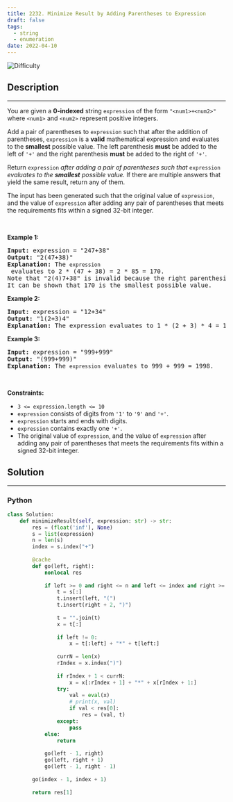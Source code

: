 ```yaml
---
title: 2232. Minimize Result by Adding Parentheses to Expression
draft: false
tags: 
  - string
  - enumeration
date: 2022-04-10
---
```


![Difficulty](https://img.shields.io/badge/Difficulty-Medium-blue.svg)

## Description

---
<p>You are given a <strong>0-indexed</strong> string <code>expression</code> of the form <code>&quot;&lt;num1&gt;+&lt;num2&gt;&quot;</code> where <code>&lt;num1&gt;</code> and <code>&lt;num2&gt;</code> represent positive integers.</p>

<p>Add a pair of parentheses to <code>expression</code> such that after the addition of parentheses, <code>expression</code> is a <strong>valid</strong> mathematical expression and evaluates to the <strong>smallest</strong> possible value. The left parenthesis <strong>must</strong> be added to the left of <code>&#39;+&#39;</code> and the right parenthesis <strong>must</strong> be added to the right of <code>&#39;+&#39;</code>.</p>

<p>Return <code>expression</code><em> after adding a pair of parentheses such that </em><code>expression</code><em> evaluates to the <strong>smallest</strong> possible value.</em> If there are multiple answers that yield the same result, return any of them.</p>

<p>The input has been generated such that the original value of <code>expression</code>, and the value of <code>expression</code> after adding any pair of parentheses that meets the requirements fits within a signed 32-bit integer.</p>

<p>&nbsp;</p>
<p><strong class="example">Example 1:</strong></p>

<pre>
<strong>Input:</strong> expression = &quot;247+38&quot;
<strong>Output:</strong> &quot;2(47+38)&quot;
<strong>Explanation:</strong> The <code>expression</code> evaluates to 2 * (47 + 38) = 2 * 85 = 170.
Note that &quot;2(4)7+38&quot; is invalid because the right parenthesis must be to the right of the <code>&#39;+&#39;</code>.
It can be shown that 170 is the smallest possible value.
</pre>

<p><strong class="example">Example 2:</strong></p>

<pre>
<strong>Input:</strong> expression = &quot;12+34&quot;
<strong>Output:</strong> &quot;1(2+3)4&quot;
<strong>Explanation:</strong> The expression evaluates to 1 * (2 + 3) * 4 = 1 * 5 * 4 = 20.
</pre>

<p><strong class="example">Example 3:</strong></p>

<pre>
<strong>Input:</strong> expression = &quot;999+999&quot;
<strong>Output:</strong> &quot;(999+999)&quot;
<strong>Explanation:</strong> The <code>expression</code> evaluates to 999 + 999 = 1998.
</pre>

<p>&nbsp;</p>
<p><strong>Constraints:</strong></p>

<ul>
	<li><code>3 &lt;= expression.length &lt;= 10</code></li>
	<li><code>expression</code> consists of digits from <code>&#39;1&#39;</code> to <code>&#39;9&#39;</code> and <code>&#39;+&#39;</code>.</li>
	<li><code>expression</code> starts and ends with digits.</li>
	<li><code>expression</code> contains exactly one <code>&#39;+&#39;</code>.</li>
	<li>The original value of <code>expression</code>, and the value of <code>expression</code> after adding any pair of parentheses that meets the requirements fits within a signed 32-bit integer.</li>
</ul>


## Solution

---
### Python
``` py title='minimize-result-by-adding-parentheses-to-expression'
class Solution:
    def minimizeResult(self, expression: str) -> str:
        res = (float('inf'), None)
        s = list(expression)
        n = len(s)
        index = s.index("+")
        
        @cache
        def go(left, right):
            nonlocal res
            
            if left >= 0 and right <= n and left <= index and right >= index:
                t = s[:]
                t.insert(left, "(")
                t.insert(right + 2, ")")
            
                t = "".join(t)
                x = t[:]
                
                if left != 0:
                    x = t[:left] + "*" + t[left:]
                
                currN = len(x)
                rIndex = x.index(")")
                
                if rIndex + 1 < currN:
                    x = x[:rIndex + 1] + "*" + x[rIndex + 1:]
                try:
                    val = eval(x)
                    # print(x, val)
                    if val < res[0]:
                        res = (val, t)
                except:
                    pass
            else:
                return
            
            go(left - 1, right)
            go(left, right + 1)
            go(left - 1, right - 1)
        
        go(index - 1, index + 1)
        
        return res[1]

```

